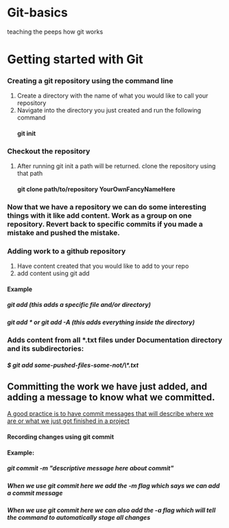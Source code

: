 # Git-basics
teaching the peeps how git works


<h1>Getting started with Git</h1>

<h3>Creating a git repository using the command line</h3>
<ol>
<li>Create a directory with the name of what you would like to call your repository</li>
<li>Navigate into the directory you just created and run the following command</li>
<h4>git init</h4>
</ol>

<h3>Checkout the repository</h3>
<ol>
<li>After running git init a path will be returned.  clone the repository using that path</li>
<h4>git clone path/to/repository YourOwnFancyNameHere</h4>
</ol>

<h3>Now that we have a repository we can do some interesting things with it like add content.  Work as a group on one repository. Revert back to specific commits if you made a mistake and pushed the mistake.
</h3>

<h3>Adding work to a github repository</h3>

<ol>
<li>Have content created that you would like to add to your repo</li>
<li>add content using git add</li>
</ol>
<h4>Example</4>

<h5>git add <filename>  (this adds a specific file and/or directory)</h5>
<h5>git add * or git add -A (this adds everything inside the directory)</h5>


<h3>Adds content from all *.txt files under Documentation directory and its subdirectories:</h3>
               <h5>$ git add some-pushed-files-some-not/\*.txt</h5>

<h2>Committing the work we have just added, and adding a message to know what we committed. </h2>
<p><u>A good practice is to have commit messages that will describe where we are or what we just got finished in a project</u></p>

<h4>Recording changes using git commit</h4>
<h4>Example:</h4>

<h5>git commit -m "descriptive message here about commit"</h5>
<h5>When we use git commit here we add the -m flag which says we can add a commit message</h5>
<h5>When we use git commit here we can also add the -a flag which will tell the command to automatically stage all changes</h5>
